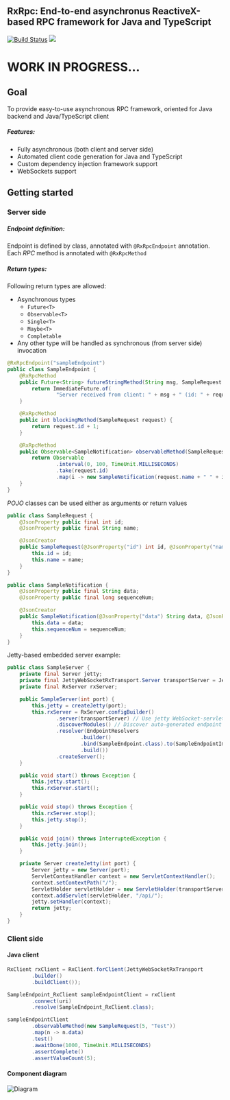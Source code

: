 ## RxRpc: End-to-end asynchronus ReactiveX-based RPC framework for Java and TypeScript

[![Build Status](https://travis-ci.org/slim-gears/rxrpc.svg?branch=dev)](https://travis-ci.org/slim-gears/rxrpc)
[![](https://jitpack.io/v/slim-gears/rxrpc.svg)](https://jitpack.io/#slim-gears/rxrpc)

# WORK IN PROGRESS...

## Goal
To provide easy-to-use asynchronous RPC framework, oriented for Java backend and Java/TypeScript client 

##### Features:

- Fully asynchronous (both client and server side)
- Automated client code generation for Java and TypeScript
- Custom dependency injection framework support
- WebSockets support


## Getting started

### Server side

##### Endpoint definition:
Endpoint is defined by class, annotated with `@RxRpcEndpoint` annotation. 
Each *RPC* method is annotated with `@RxRpcMethod` 

##### Return types:
Following return types are allowed:

- Asynchronous types
  - `Future<T>`
  - `Observable<T>`
  - `Single<T>`
  - `Maybe<T>`
  - `Completable`
- Any other type will be handled as synchronous (from server side) invocation 
 
```java
@RxRpcEndpoint("sampleEndpoint")
public class SampleEndpoint {
    @RxRpcMethod
    public Future<String> futureStringMethod(String msg, SampleRequest request) {
        return ImmediateFuture.of(
                "Server received from client: " + msg + " (id: " + request.id + ", name: " + request.name + ")");
    }

    @RxRpcMethod
    public int blockingMethod(SampleRequest request) {
        return request.id + 1;
    }

    @RxRpcMethod
    public Observable<SampleNotification> observableMethod(SampleRequest request) {
        return Observable
                .interval(0, 100, TimeUnit.MILLISECONDS)
                .take(request.id)
                .map(i -> new SampleNotification(request.name + " " + i, i));
    }
}
```

*POJO* classes can be used either as arguments or return values  

```java
public class SampleRequest {
    @JsonProperty public final int id;
    @JsonProperty public final String name;

    @JsonCreator
    public SampleRequest(@JsonProperty("id") int id, @JsonProperty("name") String name) {
        this.id = id;
        this.name = name;
    }
}
```

```java
public class SampleNotification {
    @JsonProperty public final String data;
    @JsonProperty public final long sequenceNum;

    @JsonCreator
    public SampleNotification(@JsonProperty("data") String data, @JsonProperty("sequenceNum") long sequenceNum) {
        this.data = data;
        this.sequenceNum = sequenceNum;
    }
}
```

Jetty-based embedded server example:

```java
public class SampleServer {
    private final Server jetty;
    private final JettyWebSocketRxTransport.Server transportServer = JettyWebSocketRxTransport.builder().buildServer();
    private final RxServer rxServer;

    public SampleServer(int port) {
        this.jetty = createJetty(port);
        this.rxServer = RxServer.configBuilder()
                .server(transportServer) // Use jetty WebSocket-servlet based transport
                .discoverModules() // Discover auto-generated endpoint modules
                .resolver(EndpointResolvers
                        .builder()
                        .bind(SampleEndpoint.class).to(SampleEndpointImpl.class)
                        .build())
                .createServer();
    }

    public void start() throws Exception {
        this.jetty.start();
        this.rxServer.start();
    }

    public void stop() throws Exception {
        this.rxServer.stop();
        this.jetty.stop();
    }

    public void join() throws InterruptedException {
        this.jetty.join();
    }

    private Server createJetty(int port) {
        Server jetty = new Server(port);
        ServletContextHandler context = new ServletContextHandler();
        context.setContextPath("/");
        ServletHolder servletHolder = new ServletHolder(transportServer);
        context.addServlet(servletHolder, "/api/");
        jetty.setHandler(context);
        return jetty;
    }
}
```

### Client side

#### Java client

```java
RxClient rxClient = RxClient.forClient(JettyWebSocketRxTransport
        .builder()
        .buildClient());

SampleEndpoint_RxClient sampleEndpointClient = rxClient
        .connect(uri)
        .resolve(SampleEndpoint_RxClient.class);

sampleEndpointClient
        .observableMethod(new SampleRequest(5, "Test"))
        .map(n -> n.data)
        .test()
        .awaitDone(1000, TimeUnit.MILLISECONDS)
        .assertComplete()
        .assertValueCount(5);
```

#### Component diagram

![Diagram](http://www.plantuml.com/plantuml/png/3OpB3G8n30NlgG8A8BvpsbP2Okr6SXpB7vRoyUdfQKPpc3VrM5IUapl5m51wNEvYRm1jTpsdN_49G-sR7TbhtmkCvdgTsDH0VoeT1duXCv1GDgTcLVAN0tda_W40)